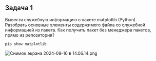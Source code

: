 ## Задача 1

Вывести служебную информацию о пакете matplotlib (Python). Разобрать основные элементы содержимого файла со служебной информацией из пакета. Как получить пакет без менеджера пакетов, прямо из репозитория?

```bash
pip show matplotlib
```
![Снимок экрана 2024-09-16 в 14.06.14.png](..%2F..%2F..%2F..%2F..%2Fvar%2Ffolders%2F73%2F6_nfdm0127d6chp7cq5jfvjm0000gn%2FT%2FTemporaryItems%2FNSIRD_screencaptureui_O40PCa%2F%D0%A1%D0%BD%D0%B8%D0%BC%D0%BE%D0%BA%20%D1%8D%D0%BA%D1%80%D0%B0%D0%BD%D0%B0%202024-09-16%20%D0%B2%2014.06.14.png)

